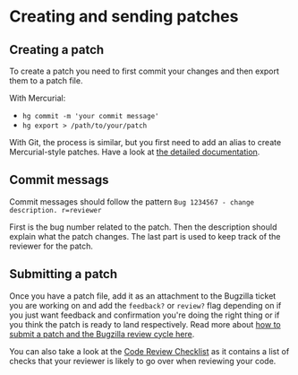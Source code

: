 # Creating and sending patches <!--TODO: (in the future: Making Pull Requests)-->

<!-- TODO: this will need to be updated in the future when we move to GitHub -->

## Creating a patch

To create a patch you need to first commit your changes and then export them to a patch file.

With Mercurial:
* `hg commit -m 'your commit message'`
* `hg export > /path/to/your/patch`

With Git, the process is similar, but you first need to add an alias to create Mercurial-style patches. Have a look at [the detailed documentation](https://developer.mozilla.org/en-US/docs/Tools/Contributing#Creating_a_patch_to_check_in).

## Commit messags

Commit messages should follow the pattern `Bug 1234567 - change description. r=reviewer`

First is the bug number related to the patch. Then the description should explain what the patch changes. The last part is used to keep track of the reviewer for the patch.

## Submitting a patch

Once you have a patch file, add it as an attachment to the Bugzilla ticket you are working on and add the `feedback?` or `review?` flag depending on if you just want feedback and confirmation you're doing the right thing or if you think the patch is ready to land respectively. Read more about [how to submit a patch and the Bugzilla review cycle here](https://developer.mozilla.org/en-US/docs/Developer_Guide/How_to_Submit_a_Patch).

You can also take a look at the [Code Review Checklist](./code-reviews.md) as it contains a list of checks that your reviewer is likely to go over when reviewing your code.
